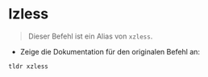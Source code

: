 # lzless

> Dieser Befehl ist ein Alias von `xzless`.

- Zeige die Dokumentation für den originalen Befehl an:

`tldr xzless`
